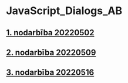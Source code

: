 # JavaScript_Dialogs_AB
## [1. nodarbība 20220502](https://github.com/ni4aaks/JavaScript_Dialogs_AB/tree/main/Class%2001_20220502)
## [2. nodarbība 20220509](https://github.com/ni4aaks/JavaScript_Dialogs_AB/tree/main/Class_02_20220509)
## [3. nodarbība 20220516](https://github.com/ni4aaks/JavaScript_Dialogs_AB/tree/main/Class_03_20220516)
